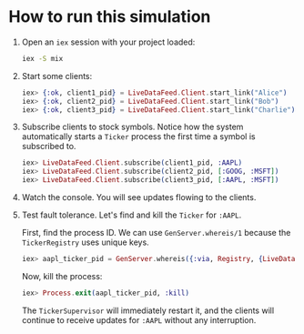 # How to run this simulation

1.  Open an `iex` session with your project loaded:

    ```bash
    iex -S mix
    ```

2.  Start some clients:

    ```elixir
    iex> {:ok, client1_pid} = LiveDataFeed.Client.start_link("Alice")
    iex> {:ok, client2_pid} = LiveDataFeed.Client.start_link("Bob")
    iex> {:ok, client3_pid} = LiveDataFeed.Client.start_link("Charlie")
    ```

3.  Subscribe clients to stock symbols. Notice how the system automatically starts a `Ticker` process the first time a symbol is subscribed to.

    ```elixir
    iex> LiveDataFeed.Client.subscribe(client1_pid, :AAPL)
    iex> LiveDataFeed.Client.subscribe(client2_pid, [:GOOG, :MSFT])
    iex> LiveDataFeed.Client.subscribe(client3_pid, [:AAPL, :MSFT])
    ```

4.  Watch the console. You will see updates flowing to the clients.

5.  Test fault tolerance. Let's find and kill the `Ticker` for `:AAPL`.

    First, find the process ID. We can use `GenServer.whereis/1` because the `TickerRegistry` uses unique keys.

    ```elixir
    iex> aapl_ticker_pid = GenServer.whereis({:via, Registry, {LiveDataFeed.TickerRegistry, :AAPL}})
    ```

    Now, kill the process:

    ```elixir
    iex> Process.exit(aapl_ticker_pid, :kill)
    ```

    The `TickerSupervisor` will immediately restart it, and the clients will continue to receive updates for `:AAPL` without any interruption.